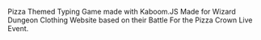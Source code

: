 Pizza Themed Typing Game made with Kaboom.JS
Made for Wizard Dungeon Clothing Website based on their Battle For the Pizza Crown Live Event.
